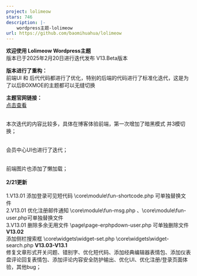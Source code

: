 ```yaml
---
project: lolimeow
stars: 746
description: |-
    wordpress主题-lolimeow 
url: https://github.com/baomihuahua/lolimeow
---
```




**欢迎使用 Lolimeow Wordpress主题**
<br>版本已于2025年2月20日进行迭代发布 V13.Beta版本

**版本进行了重构：**
<br>前端UI 和 后代代码都进行了优化，特别的后端的代码进行了标准化迭代，这是为了以后BOXMOE的主题都可以无缝切换

**主题官网链接：**
<br>[点击查看](https://www.boxmoe.com/468.html "点击查看")

<br>本次迭代的内容比较多，具体在博客体验前端，第一次增加了暗黑模式 并3模切换；

<br>会员中心UI也进行了迭代；

<br>前端图片也添加了懒加载；
<br>
<br>
**2/21更新**
<br>
<br>1.V13.01 添加登录可见短代码 \core\module\fun-shortcode.php 可单独替换文件
<br>2.V13.01 优化注册邮件通知 \core\module\fun-msg.php 、\core\module\fun-user.php可单独替换文件
<br>3.V13.01 删除多余无用文件 \page\page-erphpdown-user.php 可单独删除文件
<br>
**V13.02**
<br>添加侧栏搜索框 \core\widgets\widget-set.php  \core\widgets\widget-search.php
**V13.03-V13.1**
<br>修复文章形式开关问题、错别字、优化短代码、添加经典编辑器表情包、添加仪表盘评论回复表情包、添加评论内容安全防护输出、优化UI、优化注册/登录页面体验，其他bug；
